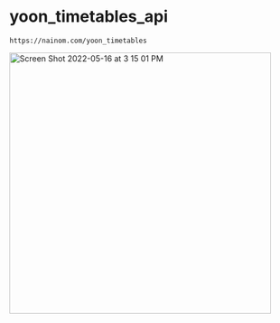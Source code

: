 # yoon_timetables_api


```
https://nainom.com/yoon_timetables
```

<img width="463" alt="Screen Shot 2022-05-16 at 3 15 01 PM" src="https://user-images.githubusercontent.com/3889468/168530459-df1e0970-2105-4795-8a90-7c8991170b7c.png">
